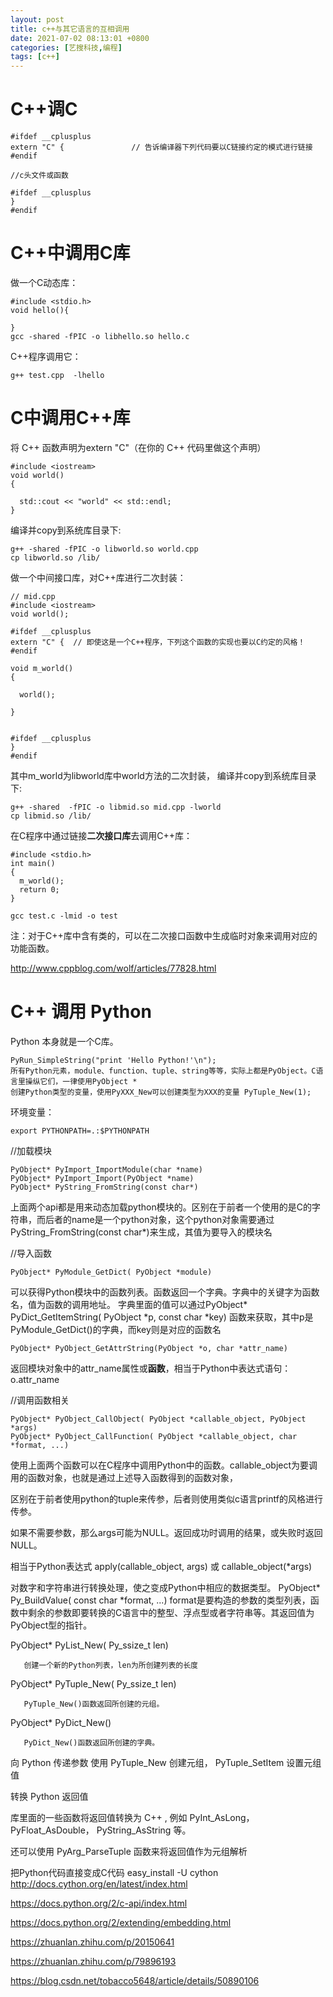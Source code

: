 ```yaml
---
layout: post
title: c++与其它语言的互相调用
date: 2021-07-02 08:13:01 +0800
categories: [艺搜科技,编程]
tags: [c++]
---
```


# C++调C

```
#ifdef __cplusplus
extern "C" {               // 告诉编译器下列代码要以C链接约定的模式进行链接
#endif
 
//c头文件或函数
 
#ifdef __cplusplus
}
#endif
```

# C++中调用C库

做一个C动态库：

```
#include <stdio.h>
void hello(){  
 
}
gcc -shared -fPIC -o libhello.so hello.c
```

C++程序调用它：

```
g++ test.cpp  -lhello
```

# C中调用C++库

将 C++ 函数声明为extern "C"（在你的 C++ 代码里做这个声明）

```
#include <iostream>
void world()
{  

  std::cout << "world" << std::endl;
}
```

编译并copy到系统库目录下:

```
g++ -shared -fPIC -o libworld.so world.cpp 
cp libworld.so /lib/
```

做一个中间接口库，对C++库进行二次封装：

```
// mid.cpp
#include <iostream>
void world();
 
#ifdef __cplusplus
extern "C" {  // 即使这是一个C++程序，下列这个函数的实现也要以C约定的风格！
#endif  
 
void m_world()  
{    

  world();  

}
 

#ifdef __cplusplus
}
#endif
```

其中m_world为libworld库中world方法的二次封装， 编译并copy到系统库目录下:

```
g++ -shared  -fPIC -o libmid.so mid.cpp -lworld
cp libmid.so /lib/
```

在C程序中通过链接**二次接口库**去调用C++库：

```
#include <stdio.h>
int main()
{
  m_world(); 
  return 0;
}

gcc test.c -lmid -o test
```

注：对于C++库中含有类的，可以在二次接口函数中生成临时对象来调用对应的功能函数。

http://www.cppblog.com/wolf/articles/77828.html

# C++ 调用 Python

Python 本身就是一个C库。

```
PyRun_SimpleString("print 'Hello Python!'\n");
所有Python元素，module、function、tuple、string等等，实际上都是PyObject。C语言里操纵它们，一律使用PyObject *
创建Python类型的变量，使用PyXXX_New可以创建类型为XXX的变量 PyTuple_New(1);
```

环境变量：

```
export PYTHONPATH=.:$PYTHONPATH
```

//加载模块

```
PyObject* PyImport_ImportModule(char *name)
PyObject* PyImport_Import(PyObject *name)
PyObject* PyString_FromString(const char*)
```

上面两个api都是用来动态加载python模块的。区别在于前者一个使用的是C的字符串，而后者的name是一个python对象，这个python对象需要通过PyString_FromString(const char*)来生成，其值为要导入的模块名

//导入函数

```
PyObject* PyModule_GetDict( PyObject *module)
```

可以获得Python模块中的函数列表。函数返回一个字典。字典中的关键字为函数名，值为函数的调用地址。 字典里面的值可以通过PyObject* PyDict_GetItemString( PyObject *p, const char *key) 函数来获取，其中p是PyModule_GetDict()的字典，而key则是对应的函数名

```
PyObject* PyObject_GetAttrString(PyObject *o, char *attr_name)
```

返回模块对象中的attr_name属性或**函数**，相当于Python中表达式语句：o.attr_name

//调用函数相关

```
PyObject* PyObject_CallObject( PyObject *callable_object, PyObject *args)
PyObject* PyObject_CallFunction( PyObject *callable_object, char *format, ...)
```

使用上面两个函数可以在C程序中调用Python中的函数。callable_object为要调用的函数对象，也就是通过上述导入函数得到的函数对象，

区别在于前者使用python的tuple来传参，后者则使用类似c语言printf的风格进行传参。

如果不需要参数，那么args可能为NULL。返回成功时调用的结果，或失败时返回NULL。

相当于Python表达式 apply(callable_object, args) 或 callable_object(*args)

对数字和字符串进行转换处理，使之变成Python中相应的数据类型。 PyObject* Py_BuildValue( const char *format, ...) format是要构造的参数的类型列表，函数中剩余的参数即要转换的C语言中的整型、浮点型或者字符串等。其返回值为PyObject型的指针。

PyObject* PyList_New( Py_ssize_t len)

```
   创建一个新的Python列表，len为所创建列表的长度
```


PyObject* PyTuple_New( Py_ssize_t len)

```
   PyTuple_New()函数返回所创建的元组。
```


PyObject* PyDict_New()

```
   PyDict_New()函数返回所创建的字典。
```

向 Python 传递参数 使用 PyTuple_New 创建元组， PyTuple_SetItem 设置元组值


转换 Python 返回值

库里面的一些函数将返回值转换为 C++ , 例如 PyInt_AsLong，PyFloat_AsDouble， PyString_AsString 等。

还可以使用 PyArg_ParseTuple 函数来将返回值作为元组解析

把Python代码直接变成C代码 easy_install -U cython http://docs.cython.org/en/latest/index.html


https://docs.python.org/2/c-api/index.html

https://docs.python.org/2/extending/embedding.html

https://zhuanlan.zhihu.com/p/20150641

https://zhuanlan.zhihu.com/p/79896193

https://blog.csdn.net/tobacco5648/article/details/50890106

